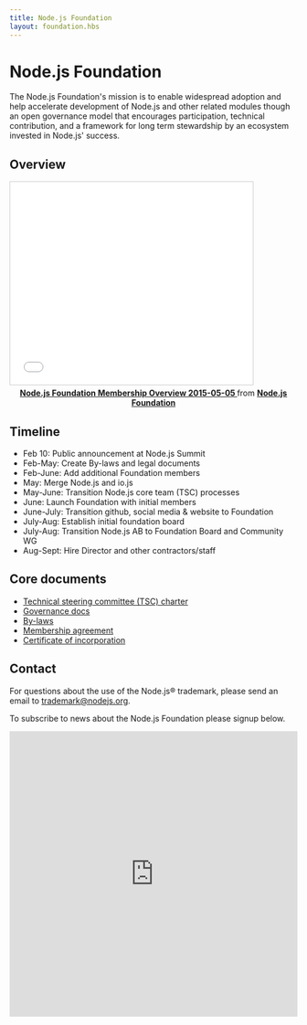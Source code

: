 ```yaml
---
title: Node.js Foundation
layout: foundation.hbs
---
```


# Node.js Foundation

The Node.js Foundation's mission is to enable widespread adoption and help accelerate development of Node.js and other related modules though an open governance model that encourages participation, technical contribution, and a framework for long term stewardship by an ecosystem invested in Node.js' success.

## Overview

<iframe class="center" src="//www.slideshare.net/slideshow/embed_code/key/gmABh2vHJx5OcI"
        width="425" height="355"
        frameborder="0" marginwidth="0" marginheight="0"
        scrolling="no"
        style="border:1px solid #CCC; border-width:1px; margin-bottom:5px; max-width: 100%;" allowfullscreen>
</iframe>

<div style="text-align:center; margin-bottom:5px">
    <strong>
        <a href="//www.slideshare.net/NodejsFoundation/node-foundation-membership-overview-20150505"
            title="Node.js Foundation Membership Overview 20150505"
            target="_blank">
            Node.js Foundation Membership Overview 2015-05-05
        </a>
    </strong> from <strong>
        <a href="//www.slideshare.net/NodejsFoundation" target="_blank">
            Node.js Foundation
        </a>
    </strong>
</div>

## Timeline

* Feb 10: Public announcement at Node.js Summit
* Feb-May: Create By-laws and legal documents
* Feb-June: Add additional Foundation members
* May: Merge Node.js and io.js
* May-June: Transition Node.js core team (TSC) processes
* June: Launch Foundation with initial members
* June-July: Transition github, social media & website to Foundation
* July-Aug: Establish initial foundation board
* July-Aug: Transition Node.js AB to Foundation Board and Community WG
* Aug-Sept: Hire Director and other contractors/staff

## Core documents

- [Technical steering committee (TSC) charter](https://github.com/joyent/nodejs-advisory-board/blob/master/governance-proposal/TSC-Charter-Draft.md)
- [Governance docs](https://github.com/joyent/nodejs-advisory-board/tree/master/governance-proposal)
- [By-laws](/static/documents/node-foundation-by-laws.pdf)
- [Membership agreement](http://f.cl.ly/items/0N1m3x0I3S2L203M1h1r/nodejs-foundation-membership-agreement-2015-march-04.pdf)
- [Certificate of incorporation](http://f.cl.ly/items/2b1b1o0v1e1u2i1L2w1a/nodejs-foundation-certificate-of-incorporation-2014-august-01.pdf)

## Contact

For questions about the use of the Node.js&reg; trademark, please send an
email to <a href="mailto:trademark@nodejs.org?subject=Trademark">trademark@nodejs.org</a>.

To subscribe to news about the Node.js Foundation please signup below.

<iframe src="https://go.pardot.com/l/6342/2015-09-15/2sgqpp" width="100%" height="500" type="text/html" frameborder="0" allowTransparency="true" style="border: 0"></iframe>
